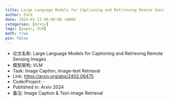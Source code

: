 ```yaml
---
title: Large Language Models for Captioning and Retrieving Remote Sensing Images
author: Zack
date: 2024-01-13 00:00:00 +0800
categories: [Arxiv]
tags: [paper, VLM]
math: true
pin: false
---
```

- 论文名称: Large Language Models for Captioning and Retrieving Remote Sensing Images
- 模型架构: VLM
- Task: Image Caption, Image-text Retrieval
- Link: https://arxiv.org/abs/2402.06475
- Code/Project: -
- Published in: Arxiv 2024
- 备注: Image Caption & Text-image Retrieval
